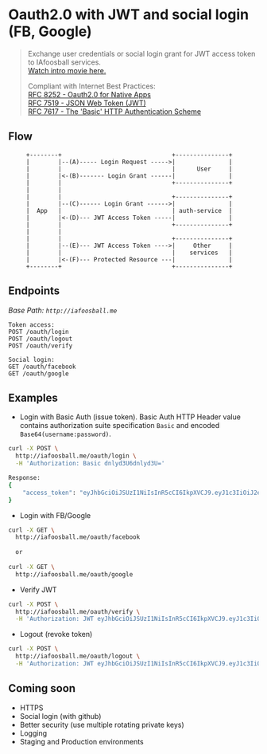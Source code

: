# Oauth2.0 with JWT and social login (FB, Google)
> Exchange user credentials or social login grant for JWT access token to IAfoosball services.  
> [Watch intro movie here.](https://app.hyfy.io/v/abnaOzc4fVn/)
>  
> Compliant with Internet Best Practices:  
> [RFC 8252 - Oauth2.0 for Native Apps](https://tools.ietf.org/html/rfc8252)  
> [RFC 7519 -  JSON Web Token (JWT)](https://tools.ietf.org/html/rfc7519)  
> [RFC 7617 - The 'Basic' HTTP Authentication Scheme](https://tools.ietf.org/html/rfc7617)   
## Flow
``` text
     +--------+                               +---------------+
     |        |--(A)----- Login Request ----->|               |
     |        |                               |      User     |
     |        |<-(B)------- Login Grant ------|               |
     |        |                               +---------------+
     |        |
     |        |                               +---------------+
     |        |--(C)------ Login Grant ------>|               |
     |  App   |                               | auth-service  |
     |        |<-(D)--- JWT Access Token -----|               |
     |        |                               +---------------+
     |        |
     |        |                               +---------------+
     |        |--(E)--- JWT Access Token ---->|     Other     |
     |        |                               |    services   |
     |        |<-(F)--- Protected Resource ---|               |
     +--------+                               +---------------+
```
## Endpoints
*Base Path: `http://iafoosball.me`*
```
Token access:
POST /oauth/login
POST /oauth/logout
POST /oauth/verify

Social login:
GET /oauth/facebook
GET /oauth/google
```
## Examples
* Login with Basic Auth (issue token). Basic Auth HTTP Header value contains authorization suite specification `Basic` and encoded `Base64(username:password)`. 
```bash
curl -X POST \
  http://iafoosball.me/oauth/login \
  -H 'Authorization: Basic dnlyd3U6dnlyd3U='

Response:
{
    "access_token": "eyJhbGciOiJSUzI1NiIsInR5cCI6IkpXVCJ9.eyJ1c3IiOiJ2eXJ3dSIsImV4cCI6MTU0MTk2OTA4OCwianRpIjoiUlpHTEg2QTVPVyJ9.FWUhvRnszVHG3wcTq97i8RhezyZgmf3w3NYk50iYfmrnBoPSD0QMJxDl60gButJvENYdvp9dmAGti1F8S7rVHTFhGriPrEtrncBtpz1TGbvw0wNW1nmf6umC7F9DfcB71bDlXhH-sIRkHA5P0P9zPnsQCF1C9rAOXvQxsCp0FTk"
}
```
* Login with FB/Google
```bash
curl -X GET \
  http://iafoosball.me/oauth/facebook
  
  or
  
curl -X GET \
  http://iafoosball.me/oauth/google
```
* Verify JWT
```bash
curl -X POST \
  http://iafoosball.me/oauth/verify \
  -H 'Authorization: JWT eyJhbGciOiJSUzI1NiIsInR5cCI6IkpXVCJ9.eyJ1c3IiOiJ2eXJ3dSIsImV4cCI6MTU0MTk2OTA4OCwianRpIjoiUlpHTEg2QTVPVyJ9.FWUhvRnszVHG3wcTq97i8RhezyZgmf3w3NYk50iYfmrnBoPSD0QMJxDl60gButJvENYdvp9dmAGti1F8S7rVHTFhGriPrEtrncBtpz1TGbvw0wNW1nmf6umC7F9DfcB71bDlXhH-sIRkHA5P0P9zPnsQCF1C9rAOXvQxsCp0FTk'
```
* Logout (revoke token)
```bash
curl -X POST \
  http://iafoosball.me/oauth/logout \
  -H 'Authorization: JWT eyJhbGciOiJSUzI1NiIsInR5cCI6IkpXVCJ9.eyJ1c3IiOiJ2eXJ3dSIsImV4cCI6MTU0MTk2OTA4OCwianRpIjoiUlpHTEg2QTVPVyJ9.FWUhvRnszVHG3wcTq97i8RhezyZgmf3w3NYk50iYfmrnBoPSD0QMJxDl60gButJvENYdvp9dmAGti1F8S7rVHTFhGriPrEtrncBtpz1TGbvw0wNW1nmf6umC7F9DfcB71bDlXhH-sIRkHA5P0P9zPnsQCF1C9rAOXvQxsCp0FTk'
```

## Coming soon
* HTTPS
* Social login (with github)
* Better security (use multiple rotating private keys)
* Logging
* Staging and Production environments

